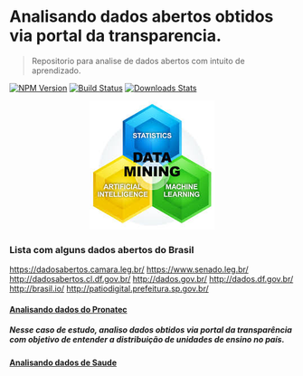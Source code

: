 # Analisando dados abertos obtidos via portal da transparencia.
> Repositorio para analise de dados abertos com intuito de aprendizado.

[![NPM Version][npm-image]][npm-url]
[![Build Status][travis-image]][travis-url]
[![Downloads Stats][npm-downloads]][npm-url]


<p align="center">
  <img width="221" height="228" src="datamining.jpg">
</p>

### Lista com alguns dados abertos do Brasil

https://dadosabertos.camara.leg.br/
https://www.senado.leg.br/
http://dadosabertos.cl.df.gov.br/
http://dados.gov.br/
http://dados.df.gov.br/
http://brasil.io/
http://patiodigital.prefeitura.sp.gov.br/

#### [Analisando dados do Pronatec](Analisando_dados_abertos.ipynb)
##### Nesse caso de estudo, analiso dados obtidos via portal da transparência com objetivo de entender a distribuição de unidades de ensino no país.

#### [Analisando dados de Saude](ManipulandoCirurgiasCSV.ipynb)


<!-- Markdown link & img dfn's -->
[npm-image]: https://img.shields.io/npm/v/datadog-metrics.svg?style=flat-square
[npm-url]: https://npmjs.org/package/datadog-metrics
[npm-downloads]: https://img.shields.io/npm/dm/datadog-metrics.svg?style=flat-square
[travis-image]: https://img.shields.io/travis/dbader/node-datadog-metrics/master.svg?style=flat-square
[travis-url]: https://travis-ci.org/dbader/node-datadog-metrics
[wiki]: https://github.com/yourname/yourproject/wiki

